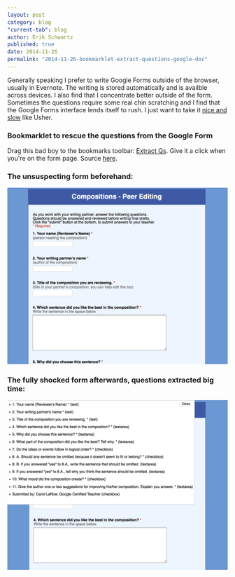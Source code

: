 ```yaml
---
layout: post
category: blog
"current-tab": blog
author: Erik Schwartz
published: true
date: 2014-11-26
permalink: "2014-11-26-bookmarklet-extract-questions-google-doc"
---
```


Generally speaking I prefer to write Google Forms outside of the browser, usually in Evernote. The writing is stored automatically and is availble across devices. I also find that I concentrate better outside of the form. Sometimes the questions require some real chin scratching and I find that the Google Forms interface lends itself to rush. I just want to take it [nice and slow](https://www.youtube.com/watch?v=RQeZZnwmuMo) like Usher.

### Bookmarklet to rescue the questions from the Google Form

Drag this bad boy to the bookmarks toolbar: <a href="javascript:void(function () {
var jsCode = document.createElement('script');
jsCode.setAttribute('src', 'https://gist.githubusercontent.com/eeeschwartz/6086efb174d6dc076fc6/raw/main.js');
document.body.appendChild(jsCode);
}())">Extract Qs</a>. Give it a click when you're on the form page. Source [here](https://gist.github.com/eeeschwartz/6086efb174d6dc076fc6).

### The unsuspecting form beforehand:

![image](images/google-form.png)

### The fully shocked form afterwards, questions extracted big time:

![image](images/google-form-extracted.png)